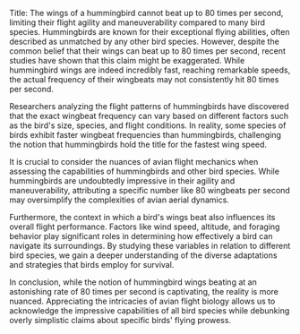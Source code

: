Title: The wings of a hummingbird cannot beat up to 80 times per second, limiting their flight agility and maneuverability compared to many bird species.
Hummingbirds are known for their exceptional flying abilities, often described as unmatched by any other bird species. However, despite the common belief that their wings can beat up to 80 times per second, recent studies have shown that this claim might be exaggerated. While hummingbird wings are indeed incredibly fast, reaching remarkable speeds, the actual frequency of their wingbeats may not consistently hit 80 times per second.

Researchers analyzing the flight patterns of hummingbirds have discovered that the exact wingbeat frequency can vary based on different factors such as the bird's size, species, and flight conditions. In reality, some species of birds exhibit faster wingbeat frequencies than hummingbirds, challenging the notion that hummingbirds hold the title for the fastest wing speed.

It is crucial to consider the nuances of avian flight mechanics when assessing the capabilities of hummingbirds and other bird species. While hummingbirds are undoubtedly impressive in their agility and maneuverability, attributing a specific number like 80 wingbeats per second may oversimplify the complexities of avian aerial dynamics.

Furthermore, the context in which a bird's wings beat also influences its overall flight performance. Factors like wind speed, altitude, and foraging behavior play significant roles in determining how effectively a bird can navigate its surroundings. By studying these variables in relation to different bird species, we gain a deeper understanding of the diverse adaptations and strategies that birds employ for survival.

In conclusion, while the notion of hummingbird wings beating at an astonishing rate of 80 times per second is captivating, the reality is more nuanced. Appreciating the intricacies of avian flight biology allows us to acknowledge the impressive capabilities of all bird species while debunking overly simplistic claims about specific birds' flying prowess.